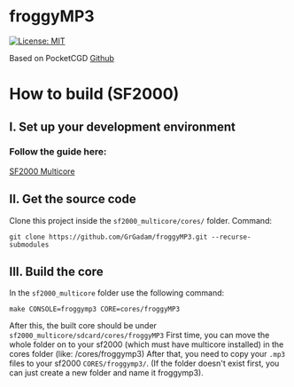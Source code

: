 # froggyMP3

[![License: MIT](https://img.shields.io/badge/License-MIT-yellow.svg)](https://opensource.org/licenses/MIT)

Based on PocketCGD [Github](https://github.com/libretro/libretro-pocketcdg)

# How to build (SF2000)

## I. Set up your development environment
### Follow the guide here: 
[SF2000 Multicore](https://github.com/madcock/sf2000_multicore?tab=readme-ov-file#setup-before-building)

## II. Get the source code
Clone this project inside the `sf2000_multicore/cores/` folder.
Command:
```
git clone https://github.com/GrGadam/froggyMP3.git --recurse-submodules
```

## III. Build the core
In the `sf2000_multicore` folder use the following command:
``` 
make CONSOLE=froggymp3 CORE=cores/froggyMP3
``` 
After this, the built core should be under `sf2000_multicore/sdcard/cores/froggyMP3`
First time, you can move the whole folder on to your sf2000 (which must have multicore installed) in the cores folder (like: /cores/froggymp3)
After that, you need to copy your `.mp3` files to your sf2000 `CORES/froggymp3/`. (If the folder doesn't exist first, you can just create a new folder and name it froggymp3).
